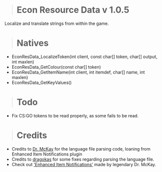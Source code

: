 > # Econ Resource Data v 1.0.5
Localize and translate strings from within the game.

> # Natives
  - EconResData_LocalizeToken(int client, const char[] token, char[] output, int maxlen)
  - EconResData_GetColour(const char[] token)
  - EconResData_GetItemName(int client, int itemdef, char[] name, int maxlen)
  - EconResData_GetKeyValues()

> # Todo
  - Fix CS:GO tokens to be read properly, as some fails to be read.

> # Credits
  - Credits to [Dr. McKay](https://github.com/DoctorMcKay) for the language file parsing code, loaning from Enhanced Item Notifications plugin
  - Credits to [dragokas](https://github.com/dragokas) for some fixes regarding parsing the language file.
  - Check out ['Enhanced Item Notifications'](https://github.com/DoctorMcKay/sourcemod-plugins/blob/918ff5d60b56b0cc04915b611b7fc1e61c2ca25b/scripting/enhanced_items.sp) made by legendary Dr. McKay.
